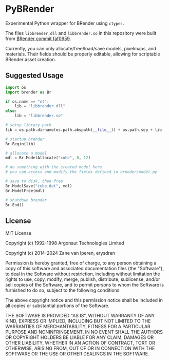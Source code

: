# PyBRender

Experimental Python wrapper for BRender using `ctypes`.

The files `libbrender.dll` and `libbrender.so` in this repository were built from
[BRender commit faf0959](https://github.com/BlazingRenderer/BRender/commit/faf0959).

Currently, you can only allocate/free/load/save models, pixelmaps, and materials.
Their fields should be properly editable, allowing for scriptable BRender asset
creation.

## Suggested Usage

```python
import os
import brender as Br

if os.name == "nt":
	lib = "libbrender.dll"
else:
	lib = "libbrender.so"

# setup library path
lib = os.path.dirname(os.path.abspath(__file__)) + os.path.sep + lib

# startup brender
Br.Begin(lib)

# allocate a model
mdl = Br.ModelAllocate("cube", 8, 12)

# do something with the created model here
# you can access and modify the fields defined in brender/model.py

# save to disk, then free
Br.ModelSave("cube.dat", mdl)
Br.ModelFree(mdl)

# shutdown brender
Br.End()
```

## License

MIT License

Copyright (c) 1992-1998 Argonaut Technologies Limited

Copyright (c) 2014-2024 Zane van Iperen, erysdren

Permission is hereby granted, free of charge, to any person obtaining a copy
of this software and associated documentation files (the "Software"), to deal
in the Software without restriction, including without limitation the rights
to use, copy, modify, merge, publish, distribute, sublicense, and/or sell
copies of the Software, and to permit persons to whom the Software is
furnished to do so, subject to the following conditions:

The above copyright notice and this permission notice shall be included in all
copies or substantial portions of the Software.

THE SOFTWARE IS PROVIDED "AS IS", WITHOUT WARRANTY OF ANY KIND, EXPRESS OR
IMPLIED, INCLUDING BUT NOT LIMITED TO THE WARRANTIES OF MERCHANTABILITY,
FITNESS FOR A PARTICULAR PURPOSE AND NONINFRINGEMENT. IN NO EVENT SHALL THE
AUTHORS OR COPYRIGHT HOLDERS BE LIABLE FOR ANY CLAIM, DAMAGES OR OTHER
LIABILITY, WHETHER IN AN ACTION OF CONTRACT, TORT OR OTHERWISE, ARISING FROM,
OUT OF OR IN CONNECTION WITH THE SOFTWARE OR THE USE OR OTHER DEALINGS IN THE
SOFTWARE.
